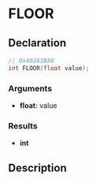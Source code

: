 # FLOOR

## Declaration
```cpp
// 0x49261BA6
int FLOOR(float value);
```

### Arguments
- **float:** value

### Results
- **int**

## Description
